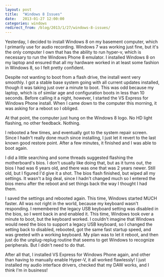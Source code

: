 ```yaml
---
layout: post
title:  "Windows 8 Issues"
date:   2013-01-27 12:00:00
categories: windows
redirect_from: /blog/2013/1/27/windows-8-issues/
---
```


Yesterday, I decided to install Windows 8 on my basement computer, which I primarily use for audio recording.  Windows 7 was working just fine, but it's the only computer I own that has the ability to run hyper-v, which is necessary to run the Windows Phone 8 emulator.  I installed Windows 8 on my laptop and ensured that all my hardware worked in at least some fashion in Windows 8, so I felt pretty confident.

Despite not wanting to boot from a flash drive, the install went very smoothly.  I got a stable base system going with all current updates installed, though it was taking just over a minute to boot.  This was odd because my laptop, which is of similar age and configuration  boots in less than 10 seconds.  Before calling it a night, however, I started the VS Express for Windows Phone install.  When I came down to the computer this morning, it was asking for a reboot so I obliged.

At that point, the computer just hung on the Windows 8 logo.  No HD light flashing, no other feedback.  Nothing.

I rebooted a few times, and eventually got to the system repair screen.  Since I hadn't really done much since installing, I just let it revert to the last known good restore point.  After a few minutes, it finished and I was able to boot again.

I did a little searching and some threads suggested flashing the motherboard's bios.  I don't usually like doing that, but as it turns out, the bios I had was 6 years old, and there was one that was 2 years newer.  Still old, but I figured I'd give it a shot.  The bios flash finished, but wiped all my settings.  It wasn't a big deal, since I hadn't changed much so I entered the bios menu after the reboot and set things back the way I thought I had them.

I saved the settings and rebooted again.  This time, Windows started MUCH faster.  All was not right in the world, because my keyboard wasn't responding.  I remembered the legacy USB keyboard setting was disabled in the bios, so I went back in and enabled it.  This time, Windows took over a minute to boot, but the keyboard worked.  I couldn't imagine that Windows would need the bios to support a legacy USB keyboard, so I changed the setting back to disabled, rebooted, got the same fast startup speed, and was greeted with a working keyboard.  My plan was to let it reboot, and then just do the unplug-replug routine that seems to get Windows to recognize peripherals.  But I didn't need to do that.

After all that, I installed VS Express for Windows Phone again, and other than having to manually enable Hyper-V, it all worked flawlessly!  I just installed my audio interface drivers, checked that my DAW works, and I think I'm in business!